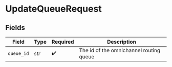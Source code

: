 # UpdateQueueRequest


## Fields

| Field                                   | Type                                    | Required                                | Description                             |
| --------------------------------------- | --------------------------------------- | --------------------------------------- | --------------------------------------- |
| `queue_id`                              | *str*                                   | :heavy_check_mark:                      | The id of the omnichannel routing queue |